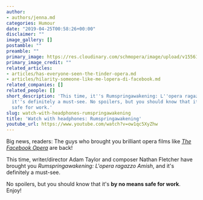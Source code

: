 ```yaml
---
author:
- authors/jenna.md
categories: Humour
date: "2019-04-25T00:58:26+00:00"
disclaimer: ""
image_gallery: []
postamble: ""
preamble: ""
primary_image: https://res.cloudinary.com/schmopera/image/upload/v1556153589/media/2019/04/sqRumspringawakening.jpg
primary_image_credit: ""
related_articles:
- articles/has-everyone-seen-the-tinder-opera.md
- articles/hilarity-someone-like-me-lopera-di-facebook.md
related_companies: []
related_people: []
short_description: 'This time, it''s Rumspringawakening: L''opera ragazzo Amish, and
  it''s definitely a must-see. No spoilers, but you should know that it''s by no means
  safe for work.'
slug: watch-with-headphones-rumspringawakening
title: 'Watch with headphones: Rumspringawakening'
youtube_url: https://www.youtube.com/watch?v=ow1qc5XyZhw
---
```

Big news, readers: The guys who brought you brilliant opera films like [_The Facebook Opera_](https://www.schmopera.com/hilarity-someone-like-me-lopera-di-facebook/) are back!

This time, writer/director Adam Taylor and composer Nathan Fletcher have brought you _Rumspringawakening: L'opera ragazzo Amish_, and it's definitely a must-see.

No spoilers, but you should know that it's **by no means safe for work**. Enjoy!